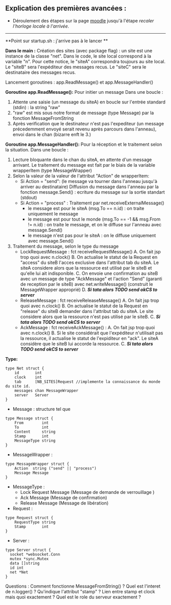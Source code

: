 ## Explication des premières avancées :

- Déroulement des étapes sur la page [moodle](https://moodle.utc.fr/mod/page/view.php?id=155982) jusqu'à l'étape _recaler l'horloge locale à l'arrivée_.

---

**Point sur startup.sh : j'arrive pas à le lancer **

**Dans le main :**
Création des sites (avec package flag) : un site est une instance de la classe "net".
Dans le code, le site local correspond à la variable "n".
Pour cette notice, le "siteA" correspondra toujours au site local.
Le "siteB" sera l'expéditeur des messages recus.
Le "siteC" sera le destinataire des messages recus.

Lancement goroutines : app.ReadMessage() et app.MessageHandler()

**Goroutine app.ReadMessage():** Pour initier un message
Dans une boucle :

1.  Attente une saisie (un message du siteA) en boucle sur l'entrée standard (stdin) : la string "raw"
2.  "raw" est mis sous notre format de message (type Message) par la fonction MessageFromString
3.  Après verification que le destinateur n'est pas l'expediteur (un message précedemment envoyé serait revenu après parcours dans l'anneau), envoi dans le chan (bizarre enft le 3.)

**Goroutine app.MessageHandler():** Pour la réception et le traitement selon la situation.
Dans une boucle :

1.  Lecture bloquante dans le chan du siteA, en attente d'un message arrivant. Le traitement du message est fait par le biais de la variable wrapperItem (type MessageWrapper)
2.  Selon la valeur de la valeur de l'attribut "Action" de wrapperItem:
    - Si Action = "send": (le message va tourner dans l'anneau jusqu'à arriver au destinataire)
      Diffusion du message dans l'anneau par la fonction message.Send() : ecriture du message sur la sortie standart (stdout)
    - Si Action = "process" : Traitement par net.receiveExternalMessage()
      - le message est pour le siteA (msg.To == n.id) :
        on traite uniquement le message
      - le message est pour tout le monde (msg.To == -1 && msg.From != n.id) :
        on traite le message, et on le diffuse sur l'anneau avec message.Send()
      - le message n'est pas pour le siteA :
        on le diffuse uniquement avec message.Send()
3.  Traitement du message, selon le type du message
    - LockRequestMessage : fct receiveRequestMessage()
      A. On fait jsp trop quoi avec n.clock()
      B. On actualise le statut de la Request en "access" du siteB l'acces exclusive dans l'attribut tab du siteA. Le siteA considere alors que la ressource est utilisé par le siteB et qu'elle lui ait indisponible.
      C. On envoie une confirmation au siteB avec un message de type "AckMessage" et l'action "Send" (garanti de reception par le siteB) avec net.writeMessage() (construit le MessageWrapper approprié)
      D. **_Si tata alors TODO send okCS to server_**
    - ReleaseMessage : fct receiveReleaseMessage()
      A. On fait jsp trop quoi avec n.clock()
      B. On actualise le statut de la Request en "release" du siteB demander dans l'attribut tab du siteA. Le site considere alors que la ressource n'est pas utilisé par le siteB.
      C. **_Si tata alors TODO send okCS to server_**
    - AckMessage : fct receiveAckMessage() :
      A. On fait jsp trop quoi avec n.clock()
      B. Si le site considérait que l'expéditeur n'utilisait pas la ressource, il actualise le statut de l'expiditeur en "ack". Le siteA considère que le siteB lui accorde la ressource.
      C. **_Si tata alors TODO send okCS to server_**

**Type:**

```
type Net struct {
    id       int
    clock    int
    tab      [NB_SITES]Request //implemente la connaissance du monde du site id.
    messages chan MessageWrapper
    server   Server
}
```

- Message : structure tel que

```
type Message struct {
    From        int
    To          int
    Content     string
    Stamp       int
    MessageType string
}
```

- MessageWrapper :

```
type MessageWrapper struct {
    Action  string ("send" || "process")
    Message Message
}
```

- MessageType :
  - Lock Request Message (Message de demande de verrouillage )
  - Ack Message (Message de confirmation)
  - Release Message (Message de libération)
- Request :

```
type Request struct {
    RequestType string
    Stamp       int
}
```

- Server :

```
type Server struct {
  socket *websocket.Conn
  mutex *sync.Mutex
  data []string
  id int
  net *Net
}
```

Questions :
Comment fonctionne MessageFromString() ?
Quel est l'interet de n.logger() ?
Qu'indique l'attribut "stamp" ? Lien entre stamp et clock mais quoi exactement ?
Quel est le role du serveur exactement ?
